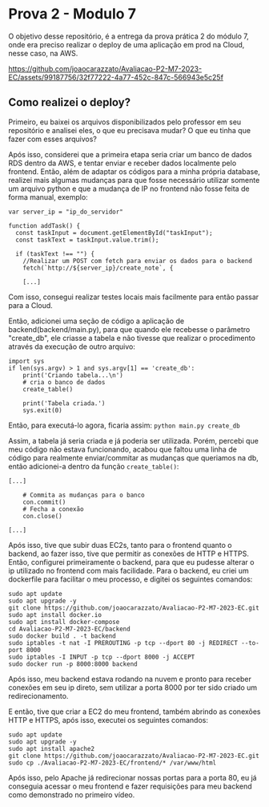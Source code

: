 # Prova 2 - Modulo 7

O objetivo desse repositório, é a entrega da prova prática 2 do módulo 7, onde era preciso realizar o deploy de uma aplicação em prod na Cloud, nesse caso, na AWS.

https://github.com/joaocarazzato/Avaliacao-P2-M7-2023-EC/assets/99187756/32f77222-4a77-452c-847c-566943e5c25f

## Como realizei o deploy?

Primeiro, eu baixei os arquivos disponibilizados pelo professor em seu repositório e analisei eles, o que eu precisava mudar? O que eu tinha que fazer com esses arquivos?

Após isso, considerei que a primeira etapa seria criar um banco de dados RDS dentro da AWS, e tentar enviar e receber dados localmente pelo frontend. Então, além de adaptar os códigos para a minha própria database, realizei mais algumas mudanças para que fosse necessário utilizar somente um arquivo python e que a mudança de IP no frontend não fosse feita de forma manual, exemplo:

```
var server_ip = "ip_do_servidor"

function addTask() {
  const taskInput = document.getElementById("taskInput");
  const taskText = taskInput.value.trim();

  if (taskText !== "") {
    //Realizar um POST com fetch para enviar os dados para o backend
    fetch(`http://${server_ip}/create_note`, {
    
    [...]
```

Com isso, consegui realizar testes locais mais facilmente para então passar para a Cloud.

Então, adicionei uma seção de código a aplicação de backend(backend/main.py), para que quando ele recebesse o parâmetro "create_db", ele criasse a tabela e não tivesse que realizar o procedimento através da execução de outro arquivo:

```
import sys
if len(sys.argv) > 1 and sys.argv[1] == 'create_db':
    print('Criando tabela...\n')
    # cria o banco de dados
    create_table()

    print('Tabela criada.')
    sys.exit(0)
```

Então, para executá-lo agora, ficaria assim: ```python main.py create_db```

Assim, a tabela já seria criada e já poderia ser utilizada.
Porém, percebi que meu código não estava funcionando, acabou que faltou uma linha de código para realmente enviar/commitar as mudanças que queriamos na db, então adicionei-a dentro da função ```create_table()```:

```
[...]

    # Commita as mudanças para o banco
    con.commit()
    # Fecha a conexão
    con.close()

[...]
```

Após isso, tive que subir duas EC2s, tanto para o frontend quanto o backend, ao fazer isso, tive que permitir as conexões de HTTP e HTTPS. Então, configurei primeiramente o backend, para que eu pudesse alterar o ip utilizado no frontend com mais facilidade. Para o backend, eu criei um dockerfile para facilitar o meu processo, e digitei os seguintes comandos:

```
sudo apt update
sudo apt upgrade -y
git clone https://github.com/joaocarazzato/Avaliacao-P2-M7-2023-EC.git
sudo apt install docker.io
sudo apt install docker-compose
cd Avaliacao-P2-M7-2023-EC/backend
sudo docker build . -t backend
sudo iptables -t nat -I PREROUTING -p tcp --dport 80 -j REDIRECT --to-port 8000
sudo iptables -I INPUT -p tcp --dport 8000 -j ACCEPT
sudo docker run -p 8000:8000 backend
```

Após isso, meu backend estava rodando na nuvem e pronto para receber conexões em seu ip direto, sem utilizar a porta 8000 por ter sido criado um redirecionamento.

E então, tive que criar a EC2 do meu frontend, também abrindo as conexões HTTP e HTTPS, após isso, executei os seguintes comandos:

```
sudo apt update
sudo apt upgrade -y
sudo apt install apache2
git clone https://github.com/joaocarazzato/Avaliacao-P2-M7-2023-EC.git
sudo cp ./Avaliacao-P2-M7-2023-EC/frontend/* /var/www/html
```

Após isso, pelo Apache já redirecionar nossas portas para a porta 80, eu já conseguia acessar o meu frontend e fazer requisições para meu backend como demonstrado no primeiro vídeo.

